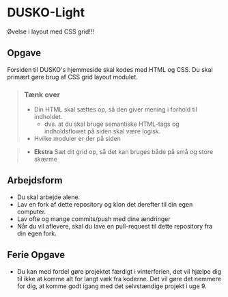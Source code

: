 # DUSKO-Light
Øvelse i layout med CSS grid!!!

## Opgave
Forsiden til DUSKO's hjemmeside skal kodes med HTML og CSS. 
Du skal primært gøre brug af CSS grid layout modulet.

> ### Tænk over
> * Din HTML skal sættes op, så den giver mening i forhold til indholdet.  
>   * dvs. at du skal bruge semantiske HTML-tags og indholdsflowet på siden skal være logisk.
> * Hvilke moduler er der på siden

> * __Ekstra__ Sæt dit grid op, så det kan bruges både på små og store skærme

## Arbejdsform
* Du skal arbejde alene.
* Lav en fork af dette repository og klon det derefter til din egen computer.
* Lav ofte og mange commits/push med dine ændringer
* Når du vil aflevere, skal du lave en pull-request til dette repository fra din egen fork.

## Ferie Opgave
* Du kan med fordel gøre projektet færdigt i vinterferien, det vil hjælpe dig til ikke at komme alt
for langt væk fra koderne. Det vil gøre det nemmere for dig, at komme godt igang med det selvstændige projekt i uge 9.
